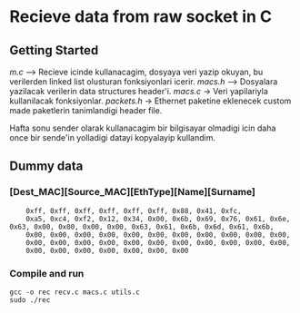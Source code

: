 # Recieve data from raw socket in C

## Getting Started
_*m.c*_       --> Recieve icinde kullanacagim, dosyaya veri yazip okuyan, bu verilerden linked list olusturan fonksiyonlari icerir.
_*macs.h*_    --> Dosyalara yazilacak verilerin data structures header'i.
_*macs.c*_    -> Veri yapilariyla kullanilacak fonksiyonlar.
_*packets.h*_ -> Ethernet paketine eklenecek custom made paketlerin tanimlandigi header file.

Hafta sonu sender olarak kullanacagim bir bilgisayar olmadigi icin daha once bir sende'in yolladigi datayi kopyalayip kullandim.

## Dummy data
### [Dest_MAC][Source_MAC][EthType][Name][Surname]

```
	0xff, 0xff, 0xff, 0xff, 0xff, 0xff, 0x88, 0x41, 0xfc,
	0xa5, 0xc4, 0xf2, 0x12, 0x34, 0x00, 0x6b, 0x69, 0x76, 0x61, 0x6e,								0x63, 0x00, 0x00, 0x00, 0x00, 0x63, 0x61, 0x6b, 0x6d, 0x61, 0x6b,
	0x00, 0x00, 0x00, 0x00, 0x00, 0x00, 0x00, 0x00, 0x00, 0x00, 0x00,
	0x00, 0x00, 0x00, 0x00, 0x00, 0x00, 0x00, 0x00, 0x00, 0x00, 0x00,
	0x00, 0x00, 0x00, 0x00, 0x00, 0x00, 0x00 
```

### Compile and run

```
gcc -o rec recv.c macs.c utils.c
sudo ./rec
```



